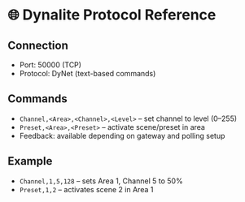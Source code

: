 # 🌐 Dynalite Protocol Reference

## Connection

- Port: 50000 (TCP)
- Protocol: DyNet (text-based commands)

## Commands

- `Channel,<Area>,<Channel>,<Level>` – set channel to level (0–255)
- `Preset,<Area>,<Preset>` – activate scene/preset in area
- Feedback: available depending on gateway and polling setup

## Example

- `Channel,1,5,128` – sets Area 1, Channel 5 to 50%
- `Preset,1,2` – activates scene 2 in Area 1
